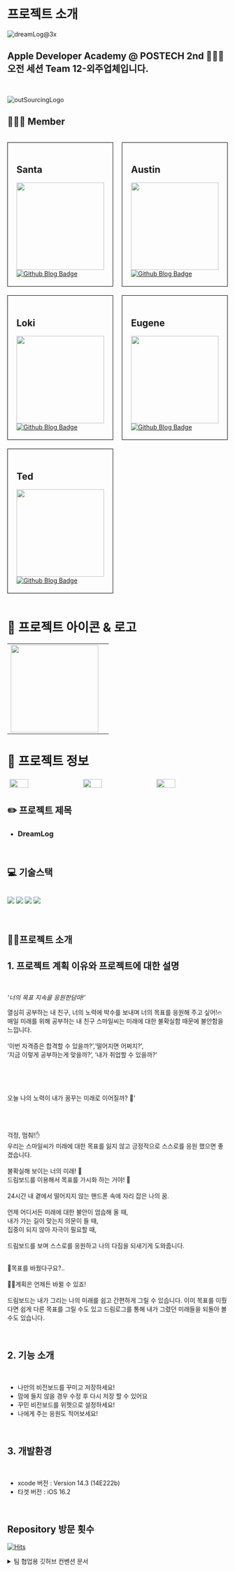
# **프로젝트 소개**

![dreamLog@3x](https://user-images.githubusercontent.com/59696697/237054762-03b265d6-767e-4d73-a0b9-a5835234d00f.png)


## **Apple Developer Academy @ POSTECH 2nd 👨🏻‍💻 오전 세션 Team 12-외주업체입니다.**  
<br>

![outSourcingLogo](https://user-images.githubusercontent.com/59696697/237054990-734e8538-8f98-4231-87b2-426ee964f7f5.png)

## **👨‍👨‍👧 Member**  
<br>

<div style="display: grid; grid-template-columns: repeat(auto-fit, minmax(200px, 1fr)); gap: 20px;">
  <div style="border: 1px solid black; padding: 20px;">
    <h2>Santa</h2>
    <img alt="" src="https://github.com/DeveloperAcademy-POSTECH/MC2-morning-Team12-DreamLog/assets/59696697/7e916d98-b09e-43d7-bec1-e12b159db9f6" width="200">
    <br>
    <a href="https://github.com/ChrisP-00">
      <img src="https://img.shields.io/badge/Github-black?style=for-the-badge&logo=github&logoColor=white" alt="Github Blog Badge"/>
    </a>

  </div>
  <div style="border: 1px solid black; padding: 20px;">
    <h2>Austin</h2>
    <img alt="" src="https://github.com/DeveloperAcademy-POSTECH/MC2-morning-Team12-DreamLog/assets/59696697/b3c7fd61-2f75-4df4-afc9-e9bfaaf85c23" width="200">
    <a href="https://github.com/moonkey48">
      <img src="https://img.shields.io/badge/Github-black?style=for-the-badge&logo=github&logoColor=white" alt="Github Blog Badge"/>
    </a>
  </div>
  <div style="border: 1px solid black; padding: 20px;">
    <h2>Loki</h2>
    <img alt="" src="https://github.com/DeveloperAcademy-POSTECH/MC2-morning-Team12-DreamLog/assets/59696697/2a186821-5e3b-4f17-8dee-be16065a8783" width="200">
    <a href="https://github.com/KLJH1025">
      <img src="https://img.shields.io/badge/Github-black?style=for-the-badge&logo=github&logoColor=white" alt="Github Blog Badge"/>
    </a>
  </div>
  <div style="border: 1px solid black; padding: 20px;">
    <h2>Eugene</h2>
    <img alt="" src="https://github.com/DeveloperAcademy-POSTECH/MC2-morning-Team12-DreamLog/assets/59696697/fdcaffc5-09b9-465b-966b-7dbbef472c79" width="200">
    <a href="https://github.com/dayjack">
      <img src="https://img.shields.io/badge/Github-black?style=for-the-badge&logo=github&logoColor=white" alt="Github Blog Badge"/>
    </a>
  </div>
  <div style="border: 1px solid black; padding: 20px;">
    <h2>Ted</h2>
    <img alt="" src="https://github.com/DeveloperAcademy-POSTECH/MC2-morning-Team12-DreamLog/assets/59696697/188a6cfd-203e-4d62-9805-d3e4fb08e73d" width="200">
    <a href="https://github.com/Taerogrammer">
      <img src="https://img.shields.io/badge/Github-black?style=for-the-badge&logo=github&logoColor=white" alt="Github Blog Badge"/>
    </a>
  </div>
</div>

<br>

# **📱 프로젝트 아이콘 & 로고**

<div>
<table>
  <tr>
    <td><img alt="" src="https://github.com/DeveloperAcademy-POSTECH/MC2-morning-Team12-DreamLog/assets/59696697/97bdbb9a-4ae8-4801-8086-a6dab36da92a" width="200"></td>
    <td><img alt="" src="https://user-images.githubusercontent.com/59696697/237054762-03b265d6-767e-4d73-a0b9-a5835234d00f.png"></td>
  <tr>
</table>

<div>

# **🤔 프로젝트 정보**  

<div style="display: flex; justify-content: center;">

  <img src="https://github.com/DeveloperAcademy-POSTECH/MC2-morning-Team12-DreamLog/assets/59696697/e1399698-662f-4f9a-8cf5-e3214e739daa" style="width: calc(33.33% - 10px); margin: 5px;">
  <img src="https://github.com/DeveloperAcademy-POSTECH/MC2-morning-Team12-DreamLog/assets/59696697/4216f45a-8745-42b6-9b64-bafd54b3aa5f" style="width: calc(33.33% - 10px); margin: 5px;">
  <img src="https://github.com/DeveloperAcademy-POSTECH/MC2-morning-Team12-DreamLog/assets/59696697/068881cf-8e68-4523-9c2d-7b4412214752" style="width: calc(33.33% - 10px); margin: 5px;">
</div>


## **✏️ 프로젝트 제목**
- ### DreamLog
<br>

## **💻 기술스택**
<br>
<div>
<img src="https://img.shields.io/badge/swift-F05138?style=for-the-badge&logo=swift&logoColor=white">
<img src="https://img.shields.io/badge/swiftUI-F05138?style=for-the-badge&logo=swift&logoColor=white"> 
<img src="https://img.shields.io/badge/Xcode-147EFB?style=for-the-badge&logo=xcode&logoColor=white">
<img src="https://img.shields.io/badge/iOS-000000?style=for-the-badge&logo=ios&logoColor=white">
<div>
<br>
<br>

## **🙇‍♂️프로젝트 소개**

## 1. 프로젝트 계획 이유와 프로젝트에 대한 설명
<br>

*‘너의 목표 지속을 응원한담마!’*

열심히 공부하는 내 친구, 너의 노력에 박수를 보내며 너의 목표를 응원해 주고 싶어!🔥
<br>
매일 미래를 위해 공부하는 내 친구 스마일씨는 미래에 대한 불확실함 때문에 불안함을 느낍니다. 
<br><br>
‘이번 자격증은 합격할 수 있을까?’,‘떨어지면 어쩌지?’,
<br>
‘지금 이렇게 공부하는게 맞을까?’, ‘내가 취업할 수 있을까?’
<br>

<br>

<br>

<br>

오늘 나의 노력이 내가 꿈꾸는 미래로 이어질까? 🥲’
<br>

<br>

<br>

<br>
걱정, 멈춰!✋
<br>
우리는 스마일씨가 미래에 대한 목표를 잃지 않고 긍정적으로 스스로를 응원 했으면 좋겠습니다. 
<br>
<br>
불확실해 보이는 너의 미래! 🤔
<br>
드림보드를 이용해서 목표를 가시화 하는 거야! 👊
<br><br>
24시간 내 곁에서 떨어지지 않는 핸드폰 속에 자리 잡은 나의 꿈.
<br><br>
언제 어디서든 미래에 대한 불안이 엄습해 올 때, 
<br>
내가 가는 길이 맞는지 의문이 들 때, 
<br>
집중이 되지 않아 자극이 필요할 때, 
<br><br>
드림보드를 보며 스스로를 응원하고 나의 다짐을 되새기게 도와줍니다. 
<br><br>

👀목표를 바꿨다구요?.. 
<br>
<br>
🙆‍♂️계획은 언제든 바뀔 수 있죠! 
<br><br>
드림보드는 내가 그리는 나의 미래를 쉽고 간편하게 그릴 수 있습니다. 
이미 목표를 이뤘다면 쉽게 다른 목표를 그릴 수도 있고
드림로그를 통해 내가 그렸던 미래들을 되돌아 볼 수도 있습니다. 

<br>

 
## 2. 기능 소개
<br>

 - 나만의 비전보드를 꾸미고 저장하세요!
 - 맘에 들지 않을 경우 수정 후 다시 저장 할 수 있어요
 - 꾸민 비전보드를 위젯으로 설정하세요!
 - 나에게 주는 응원도 적어보세요!

 <br>

 
## 3. 개발환경

<br>

- xcode 버전 : Version 14.3 (14E222b)
- 타겟 버전 : iOS 16.2

<br>


## **Repository 방문 횟수**

[![Hits](https://hits.seeyoufarm.com/api/count/incr/badge.svg?url=https%3A%2F%2Fgithub.com%2FDeveloperAcademy-POSTECH%2FMC2-morning-Team12-DreamLog&count_bg=%2326980A&title_bg=%23FFFBF6&icon=&icon_color=%23E7E7E7&title=hits&edge_flat=false)](https://hits.seeyoufarm.com)























<details>
<summary>팀 협업용 깃허브 컨벤션 문서 </summary>
<div markdown="1">

## **Fork를 통한 협업**

### 원본(메인) 레포에서 브랜치를 생성하여 작업을 하는 것이 아니라, 
각자 레포를 fork한 후, 본인(포크한) 레포에서 작업을 한 이후 
원본(메인)레포에 PR을 요청하는 방식으로 진행하는 방법입니다.

- Fork를 통해  진행하는 이유
    - 원본 레포의 브랜치에서 작업을 하다보면 누군가가 작업을 하는 도중에 다른 사람이 작업을 진행하게 되면, conflict가 날 확률이 매우 높아지기 때문에, 
    각자 작업을 한 뒤, 원본 레포에 merge를 진행하여 conflict를 방지하기 위해 진행합니다.

<!-- ![Untitled](https://s3-us-west-2.amazonaws.com/secure.notion-static.com/3e11e3d7-c9fb-4084-8ce6-751e7a71239a/Untitled.png) -->

1. 원본 레포를 fork하여 내 레포에 생성합니다.

2. 원하는 디렉토리에 git을 초기화 시켜줍니다.

```bash
git init
```

3. 원본(메인) 레포를 upstream으로 remote해줍니다.

```bash
git remote add upstream <원본(메인)레포 주소>
```

4. 로컬(나의) 레포를 origin으로 remote해줍니다.

```bash
git remote add origin <로컬(포크한 나의)레포 주소>
```

**작업을 진행할 시 upstream에서 pull을 받아오고, origin으로 push를 날려주어 pr을 진행합니다.**

→ 공동 작업물을 받아와서 내 개인 컴퓨터로 작업을 한 뒤, 공동 작업물에 합칠 수 있도록 진행하는 것

1. 이슈 템플릿에 맞춰 원본(메인) 레포에 이슈를 생성합니다.

    <!-- ![Untitled](https://s3-us-west-2.amazonaws.com/secure.notion-static.com/80566569-4c1a-4944-a5b5-eb13a0ac4aeb/Untitled.png) -->
    
    - New issue를 클릭하여 이슈를 생성합니다.
    - **[Prefix] 작업 목표**
    ex) [Design] Weather View 디자인
    
2. 이슈를 만들면 이슈 제목에 이슈 번호가 생성되는데, (ex) ~/#7) 
로컬에 feature/#이슈번호 브랜치를 생성합니다.

```bash
git branch feature/#7    //이슈번호7의 브랜치 생성
```

3. 해당 브랜치로 이동하여 작업을 합니다.

```bash
git switch feature/#7    //해당 브랜치로 변경
```

4. 작업이 끝난 뒤, add와 commit을 진행합니다.

```bash
git add .    //작업 요소를 더해줌
git commit -m "[Prefix] <앱 이름>#이슈번호 - Weather View 디자인 구현"    //무엇을 구현했는지 메세지로 작성
```

5. 내가 작업을 하는 도중에 다른 사람이 작업을 진행하여 원본(메인)레포가 변경되어 있을 수도 있으니, 
(확인을 위해) pull을 한 번  진행해준다.

```bash
git pull upstream develop    //원본(메인)레포의 파일을 불러온다.
```

6. 에러가 나지 않았다면, origin에서 작업한 내용을 push해준다.

```bash
git push -u origin <브랜치명>    //해당 브랜치를 올리고자 한다.
```

7. PR을 통해 코드 리뷰를 진행한 뒤, approve를 해준다면 merge를 한다.

8. 기본 브랜치로 돌아옵니다.

```bash
git switch develop(main)
```

9. 1번부터 다시 진행을 하며 작업을 반복하면 됩니다.

<br>
<br>

## Git Branch Convention

- 브랜치를 생성하기 전에, 이슈를 작성해야 하는데, 
**[브랜치 종류]/#<이슈번호>**의 양식에 따라 브랜치 명을 작성합니다.

- 브랜치 종류
    - develop : feature 브랜치에서 구현된 기능들이 merge될 브랜치. default 브랜치입니다.
    - **feature** : 기능을 개발하는 브랜치, 이슈별/작업별로 브랜치를 생성하여 기능을 개발합니다.
    주로 많이 사용합니다.
    - main : 개발이 완료된 산출물이 저장될 공간
    - release : 릴리즈를 준비하는 브랜치, 릴리즈 직전 QA 기간에 사용한다
    - bug : 버그를 수정하는 브랜치
    - hotfix : 정말 급하게, 제출 직전에 에러가 난 경우 사용하는 브렌치
    

ex) feature/#6

<br>
<br>

## Commit Convention

- commit은 최대한 자세히 나누어서 진행해야 하기 때문에, 하나의 이슈 안에서도 매우 많은 commit이 생성될 수 있습니다. 
**[prefix] (해당 앱 이름(옵션))#이슈번호 - 이슈 내용**의 양식에 따라 커밋을 작성합니다.

- prefix 종류
    - [Feat]: 새로운 기능 구현
    - [Setting]: 기초 세팅 관련
    - [Design]: just 화면. 레이아웃 조정
    - [Fix]: 버그, 오류 해결, 코드 수정
    - [Add]: Feat 이외의 부수적인 코드 추가, 라이브러리 추가, 새로운 View 생성
    - [Del]: 쓸모없는 코드, 주석 삭제
    - [Refactor]: 전면 수정이 있을 때 사용합니다
    - [Remove]: 파일 삭제
    - [Chore]: 그 이외의 잡일/ 버전 코드 수정, 패키지 구조 변경, 파일 이동, 파일이름 변경
    - [Docs]: README나 WIKI 등의 문서 개정
    - [Comment]: 필요한 주석 추가 및 변경
    - [Merge]: 머지

ex) [Design] DreamLog#4 - 응원 뷰 레이아웃 디자인

<br>
<br>

## Issue

### 이슈 생성 시

- [Prefix] 뷰이름 이슈명
ex) [Design] MyView - MyView 레이아웃 디자인
- 우측 상단 Assignees 자기 자신 선택 → 작업 할당된 사람을 선택하는 것
- Labels Prefix와 자기 자신 선택

<br>

## PR

### PR 요청 시

- Reviewers 자신 제외 모두 체크
- Assignees 자기 자신 추가
- Labels 이슈와 동일하게 추가
- 서로 코드리뷰 꼭 하기
- 수정 필요 시 수정하기

<br>

## 📁폴더링 

**mc2-DreamLog**  


**mc2-DreamLog**
- **Global**
    - **Modifier**
    - **Components**
    - **Extension**
- **Resources**
    - **Assets**
    - **Fonts**
- **Model**
- **View**
    - **Tutorial**


</div>
</details>






<br>
<br>







